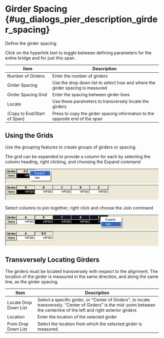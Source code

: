 Girder Spacing {#ug_dialogs_pier_description_girder_spacing}
==============================================
Define the girder spacing.

Click on the hyperlink text to toggle between defining parameters for the entire bridge and for just this span.

Item | Description
-----|--------------
Number of Girders | Enter the number of girders
Girder Spacing | Use the drop down list to select how and where the girder spacing is measured
Girder Spacing Grid | Enter the spacing between girder lines
Locate | Use these parameters to transversely locate the girders
[Copy to End/Start of Span] | Press to copy the girder spacing information to the opposite end of the span

Using the Grids
----------------
Use the grouping features to create groups of girders or spacing. 

The grid can be expanded to provide a column for each by selecting the column heading, right clicking, and choosing the Expand command

![](Expand.bmp)
![](Expanded.bmp)

Select columns to join together, right click and choose the Join command

![](Join.bmp)
![](Joined.bmp)

Transversely Locating Girders
------------------------------
The girders must be located transversely with respect to the alignment. The location of the girder is measured in the same direction, and along the same line, as the girder spacing.

Item | Description
-----|-------------
Locate Drop Down List | Select a specific girder, or "Center of Girders", to locate transversely. "Center of Girders" is the mid-point between the centerline of the left and right exterior girders
Location | Enter the location of the selected girder
From Drop Down List | Select the location from which the selected girder is measured.
